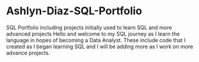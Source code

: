 # Ashlyn-Diaz-SQL-Portfolio
SQL Portfolio including projects initially used to learn SQL and more advanced projects
Hello and welcome to my SQL journey as I learn the language in hopes of becoming a Data Analyst. These include code that I created as I began learning SQL and I will be adding more as I work on more advance projects.
